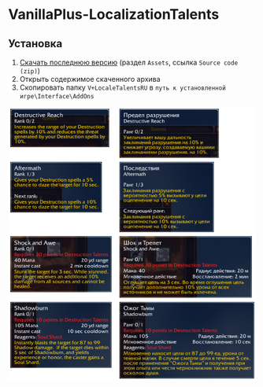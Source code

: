 # VanillaPlus-LocalizationTalents

## Установка
1. [Скачать последнюю версию](https://github.com/Johnny-Gat/VanillaPlus-LocalizationTalents/releases/latest) (раздел `Assets`, ссылка `Source code (zip)`)
1. Открыть содержимое скаченного архива
1. Скопировать папку `V+LocaleTalentsRU` в `путь к установленной игре\Interface\AddOns`

![Примеры](https://github.com/Johnny-Gat/VanillaPlus-LocalizationTalents/raw/dev/IMAGE.png)

